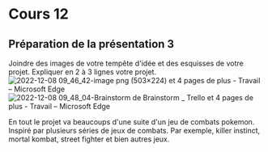 # Cours 12
## Préparation de la présentation 3 
Joindre des images de votre tempête d'idée et des esquisses de votre projet. Expliquer en 2 à 3 lignes votre projet. 
![2022-12-08 09_46_42-image png (503×224) et 4 pages de plus - Travail – Microsoft​ Edge](https://user-images.githubusercontent.com/112108542/206476839-6324b0db-0135-4c51-86af-fdbcff7f5ba7.png)
![2022-12-08 09_48_04-Brainstorm de Brainstorm _ Trello et 4 pages de plus - Travail – Microsoft​ Edge](https://user-images.githubusercontent.com/112108542/206477091-4dec39ff-d6d6-4e95-b8c2-de4ca30803d9.png)

En tout le projet va beaucoups d'une suite d'un jeu de combats pokemon. Inspiré par plusieurs séries de jeux de combats. Par exemple, killer instinct, mortal kombat, street fighter et bien autres jeux.
